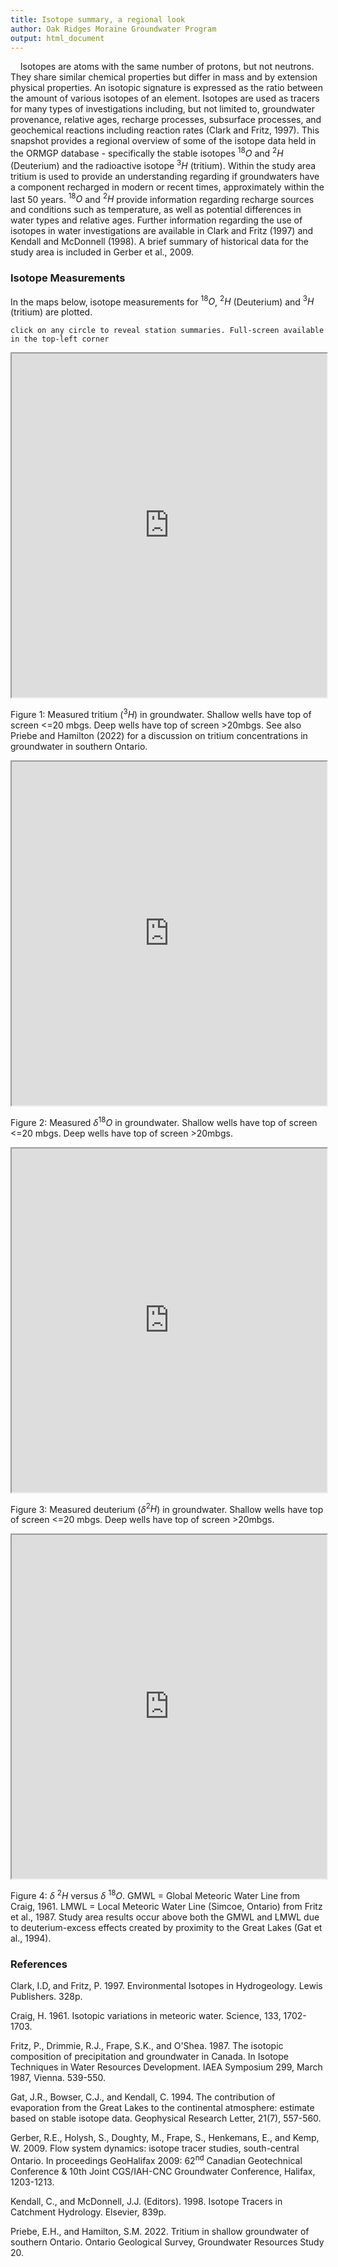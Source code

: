 ```yaml
---
title: Isotope summary, a regional look
author: Oak Ridges Moraine Groundwater Program
output: html_document
---
```


&nbsp;&nbsp;&nbsp;&nbsp;Isotopes are atoms with the same number of protons, but not neutrons. They share similar chemical properties but differ in mass and by extension physical properties. An isotopic signature is expressed as the ratio between the amount of various isotopes of an element. Isotopes are used as tracers for many types of investigations including, but not limited to, groundwater provenance, relative ages, recharge processes, subsurface processes, and geochemical reactions including reaction rates (Clark and Fritz, 1997). This snapshot provides a regional overview of some of the isotope data held in the ORMGP database - specifically the stable isotopes $^{18}O$ and $^2H$ (Deuterium) and the radioactive isotope  $^3H$ (tritium). Within the study area tritium is used to provide an understanding regarding if groundwaters have a component recharged in modern or recent times, approximately within the last 50 years. $^{18}O$ and $^2H$ provide information regarding recharge sources and conditions such as temperature, as well as potential differences in water types and relative ages. Further information regarding the use of isotopes in water investigations are available in Clark and Fritz (1997) and Kendall and McDonnell (1998). A brief summary of historical data for the study area is included in Gerber et al., 2009.


### Isotope Measurements
In the maps below, isotope measurements for $^{18}O$, $^2H$ (Deuterium) and $^3H$ (tritium) are plotted.


`click on any circle to reveal station summaries. Full-screen available in the top-left corner`

<iframe src="https://golang.oakridgeswater.ca/pages/chem-tritium-map.html" width="100%" height="550" scrolling="no" allowfullscreen></iframe>

Figure 1: Measured tritium ($^3H$) in groundwater. Shallow wells have top of screen <=20 mbgs. Deep wells have top of screen >20mbgs. See also Priebe and Hamilton (2022) for a discussion on tritium concentrations in groundwater in southern Ontario.

<iframe src="https://golang.oakridgeswater.ca/pages/chem-dO18-map.html" width="100%" height="550" scrolling="no" allowfullscreen></iframe>

Figure 2: Measured $\delta$$^{18}O$ in groundwater. Shallow wells have top of screen <=20 mbgs. Deep wells have top of screen >20mbgs.

<iframe src="https://golang.oakridgeswater.ca/pages/chem-deuterium-map.html" width="100%" height="550" scrolling="no" allowfullscreen></iframe>

Figure 3: Measured deuterium ($\delta$$^2H$) in groundwater. Shallow wells have top of screen <=20 mbgs. Deep wells have top of screen >20mbgs.

<iframe src="https://golang.oakridgeswater.ca/pages/chem-isotope-delplot.html" width="100%" height="550" scrolling="no" allowfullscreen></iframe>

Figure 4: $\delta$ $^2H$ versus $\delta$ $^{18}O$. GMWL = Global Meteoric Water Line from Craig, 1961. LMWL = Local Meteoric Water Line (Simcoe, Ontario) from Fritz et al., 1987. Study area results occur above both the GMWL and LMWL due to deuterium-excess effects created by proximity to the Great Lakes (Gat et al., 1994).


### References

Clark, I.D, and Fritz, P. 1997. Environmental Isotopes in Hydrogeology. Lewis Publishers. 328p.

Craig, H. 1961. Isotopic variations in meteoric water. Science, 133, 1702-1703.

Fritz, P., Drimmie, R.J., Frape, S.K., and O'Shea. 1987. The isotopic composition of precipitation and groundwater in Canada. In Isotope Techniques in Water Resources Development. IAEA Symposium 299, March 1987, Vienna. 539-550.

Gat, J.R., Bowser, C.J., and Kendall, C. 1994. The contribution of evaporation from the Great Lakes to the continental atmosphere: estimate based on stable isotope data. Geophysical Research Letter, 21(7), 557-560.

Gerber, R.E., Holysh, S., Doughty, M., Frape, S., Henkemans, E., and Kemp, W. 2009. Flow system dynamics: isotope tracer studies, south-central Ontario. In proceedings GeoHalifax 2009: 62<sup>nd</sup> Canadian Geotechnical Conference & 10th Joint CGS/IAH-CNC Groundwater Conference, Halifax, 1203-1213.

Kendall, C., and McDonnell, J.J. (Editors). 1998. Isotope Tracers in Catchment Hydrology. Elsevier, 839p.

Priebe, E.H., and Hamilton, S.M. 2022. Tritium in shallow groundwater of southern Ontario. Ontario Geological Survey, Groundwater Resources Study 20.
